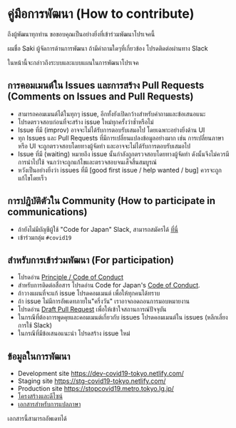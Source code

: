 # คู่มือการพัฒนา (How to contribute)

ถึงผู้พัฒนาทุกท่าน ขอขอบคุณเป็นอย่างยิ่งที่เข้าร่วมพัฒนาโปรเจคนี้

ผมชื่อ Saki ผู้จัดการด้านการพัฒนา ถ้ามีคำถามใดๆที่เกี่ยวข้อง โปรดติดต่อผ่านทาง Slack

ในหน้านี้จะกล่าวถึงระบบและแบบแผนในการพัฒนาโปรเจค

## การคอมเมนต์ใน Issues และการสร้าง Pull Requests (Comments on Issues and Pull Requests)
* สามารถคอมเมนต์ได้ในทุกๆ issue, อีกทั้งยังเปิดกว้างสำหรับคำถามและข้อเสนอแนะ
* โปรดตรวจสอบก่อนที่จะสร้าง issue ใหม่ทุกครั้งว่าซ้ำหรือไม่
* Issue ที่มี (improv) อาจจะไม่ได้รับการตอบรับเสมอไป โดยเฉพาะอย่างยิ่งด้าน UI
* ทุก Issues และ Pull Requests ที่มีการเปลี่ยนแปลงข้อมูลอย่างมาก เช่น การเปลี่ยนภาษาหรือ UI
จะถูกตรวจสอบโดยทางผู้จัดทำ และอาจจะไม่ได้รับการตอบรับเสมอไป
* Issue ที่มี (waiting) หมายถึง issue นั้นกำลังถูกตรวจสอบโดยทางผู้จัดทำ ดังนั้นจึงไม่ควรมีการนำไปใช้ จนกว่าจะถูกแก้ไขและตรวจสอบจนเส็จสิ้นสมบูรณ์
* หวังเป็นอย่างยิ่งว่า issues ที่มี [good first issue / help wanted / bug] ควรจะถูกแก้ไขโดยเร็ว

## การปฎิบัติตัวใน Community (How to participate in communications)
* ถ้ายังไม่มีบัญชีผู้ใช้ "Code for Japan" Slack, สามารถสมัครได้ [ที่นี่](https://cfjslackin.herokuapp.com/)
* เข้าร่วมกลุ่ม `#covid19`

## สำหรับการเข้าร่วมพัฒนา (For participation)
* โปรดอ่าน [Principle / Code of Conduct](CODE_OF_CONDUCT_TH.md)
* สำหรับการติดต่อสื่อสาร โปรดอ่าน Code for Japan's [Code of Conduct](https://github.com/codeforjapan/codeofconduct).
* ถ้าวางแผนที่จะแก้ issue โปรดคอมเมนต์ เพื่อให้ทุกคนได้ทราบ
* ถ้า issue ไม่มีการอัพเดทภายใน"ครึ่งวัน" เราอาจถอดถอนการมอบหมายงาน
* โปรดอ่าน [Draft Pull Request](https://help.github.com/en/github/collaborating-with-issues-and-pull-requests/about-pull-requests#draft-pull-requests) เพื่อให้เข้าใจสถานการณ์ปัจจุบัน
* ในกรณีที่ต้องการพูดคุยและคอมเมนต์เกี่ยวกับ issues โปรดคอมเมนต์ใน issues (หลีกเลี่ยงการใช้ Slack)
* ในกรณีที่มีข้อเสนอแนะนำ โปรดสร้าง issue ใหม่

## ข้อมูลในการพัฒนา
* Development site https://dev-covid19-tokyo.netlify.com/
* Staging site https://stg-covid19-tokyo.netlify.com/
* Production site https://stopcovid19.metro.tokyo.lg.jp/
* [โครงสร้างและดีไซน์](https://www.figma.com/file/V7vt80p2gauhdgTZeVNbgj/UI%E3%83%87%E3%82%B6%E3%82%A4%E3%83%B3?node-id=121%3A156)
* [เอกสารสำหรับการแปลภาษา](https://docs.google.com/spreadsheets/d/1avT6QGInyQseYjoc_TxL8RPZfutyvrv4BtJkXfk1Nko)

เอกสารนี้สามารถอัพเดทได้
